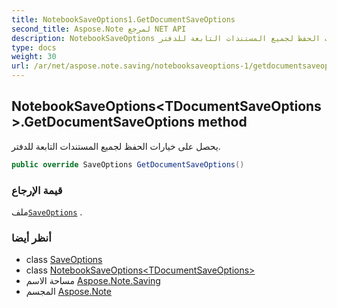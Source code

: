 ```yaml
---
title: NotebookSaveOptions1.GetDocumentSaveOptions
second_title: Aspose.Note لمرجع NET API
description: NotebookSaveOptions طريقة. يحصل على خيارات الحفظ لجميع المستندات التابعة للدفتر.
type: docs
weight: 30
url: /ar/net/aspose.note.saving/notebooksaveoptions-1/getdocumentsaveoptions/
---
```

## NotebookSaveOptions&lt;TDocumentSaveOptions&gt;.GetDocumentSaveOptions method

يحصل على خيارات الحفظ لجميع المستندات التابعة للدفتر.

```csharp
public override SaveOptions GetDocumentSaveOptions()
```

### قيمة الإرجاع

ملف[`SaveOptions`](../../saveoptions/) .

### أنظر أيضا

* class [SaveOptions](../../saveoptions/)
* class [NotebookSaveOptions&lt;TDocumentSaveOptions&gt;](../)
* مساحة الاسم [Aspose.Note.Saving](../../notebooksaveoptions-1/)
* المجسم [Aspose.Note](../../../)



